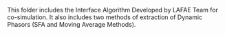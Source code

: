This folder includes the Interface Algorithm Developed by LAFAE Team for co-simulation. 
It also includes two methods of extraction of Dynamic Phasors (SFA and Moving Average Methods).
